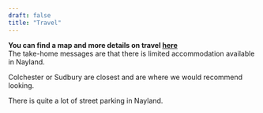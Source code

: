 ```yaml
---
draft: false
title: "Travel"
---
```


**You can find a map and more details on travel <a href="/travel">here</a>**
<br>
The take-home messages are that there is limited accommodation available in Nayland. 

Colchester or Sudbury are closest and are where we would recommend looking. 

There is quite a lot of street parking in Nayland.

